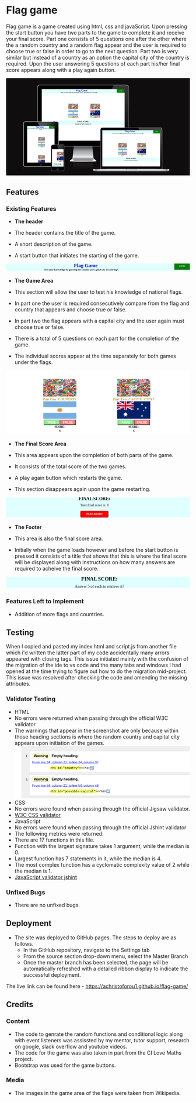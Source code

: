 # Flag game

Flag game is a game created using html, css and javaScript. Upon pressing the start button you have two parts to the game to complete it and receive your final score. Part one consists of 5 questions one after the other where the a random country and a random flag appear and the user is required to choose true or false in order to go to the next question.
Part two is very similar but instead of a country as an option the capital city of the country is required. Upon the user answering 5 questions of each part his/her final score appears along with a play again button.

![website preview on all different screen sizes](/assets/images/am_i_responsive.png)

## Features

### Existing Features

- __The header__

 - The header contains the title of the game.
 - A short description of the game.
 - A start button that initiates the starting of the game.

 ![Game header screenshot](/assets/images/game_header_screenshot.png)


- __The Game Area__

 - This section will allow the user to test his knowledge of national flags.
 - In part one the user is required consecutively compare from the flag and country that appears and choose true or false.
 - In part two the flag appears with a capital city and the user again must choose true or false.
 - There is a total of 5 questions on each part for the completion of the game.
 - The individual scores appear at the time separately for both games under the flags.

  ![Game area screenshot](/assets/images/game_area_screenshot.png)

 - __The Final Score Area__

 - This area appears upon the completion of both parts of the game.
 - It consists of the total score of the two games.
 - A play again button which restarts the game.
 - This section disappears again upon the game restarting.

 ![Final score area screenshot](/assets/images/final_score_area.png)

 - __The Footer__

 - This area is also the final score area.
 - Initially when the game loads however and before the start button is pressed it consists of a title that shows that this is where the final score will be displayed along with instructions on how many answers are required to acheive the final score.

 ![Footer area screenshot](/assets/images/footer_screenshot.png)

 ### Features Left to Implement

 - Addition of more flags and countries.

 ## Testing

 When I copied and pasted my index.html and script.js from another file which i'd written the latter part of my code accidentally many arrors appeared with closing tags.
This issue initiated mainly with the confusion of the migration of the ide to vs code and the many tabs and windows I had opened at the time trying to figure out how to do the migration mid-project.
This issue was resolved after checking the code and amending the missing attributes.

### Validator Testing 

- HTML
 - No errors were returned when passing through the official W3C validator
 - The warnings that appear in the screenshot are only because within those heading sections is where the random country and capital city appears upon initiation of the games.
 ![W3C Validator html](/assets/images/html_checker.png)
- CSS
 - No errors were found when passing through the official Jigsaw validator.
 - [W3C CSS validator](/assets/images/css_validator.png)
- JavaScript
 - No errors were found when passing through the official Jshint validator
 - The following metrics were returned:
  - There are 17 functions in this file.
  - Function with the largest signature takes 1 argument, while the median is 0.
  - Largest function has 7 statements in it, while the median is 4.
  - The most complex function has a cyclomatic complexity value of 2 while the median is 1. 
 - [JavaScript validator jshint](/assets/images/java_validator.png) 


 ### Unfixed Bugs
 - There are no unfixed bugs.

 ## Deployment

- The site was deployed to GitHub pages. The steps to deploy are as follows.
  - In the GitHub repository, navigate to the Settings tab 
  - From the source section drop-down menu, select the Master Branch
  - Once the master branch has been selected, the page will be automatically refreshed with a detailed ribbon display to indicate the successful deployment. 

The live link can be found here - https://achristoforou1.github.io/flag-game/

## Credits 

 ### Content 

 - The code to genrate the random functions and conditional logic along with event listeners was assissted by my mentor, tutor support, research on google, slack overflow and youtube videos.
- The code for the game was also taken in part from the CI Love Maths project.
- Bootstrap was used for the game buttons.

### Media

- The images in the game area of the flags were taken from Wikipedia.